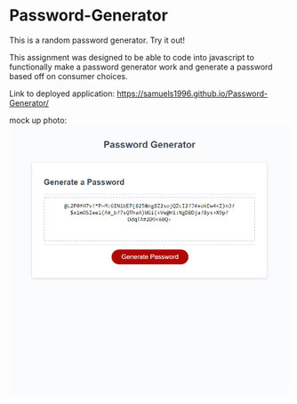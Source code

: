 # Password-Generator
This is a random password generator. Try it out!

This assignment was designed to be able to code into javascript to functionally make a password generator work and generate a password based off on consumer choices. 

Link to deployed application: https://samuels1996.github.io/Password-Generator/



mock up photo:
<img src= ./password-generator.png>

